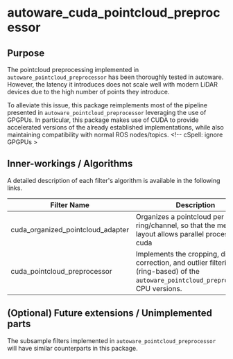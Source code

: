 # autoware_cuda_pointcloud_preprocessor

## Purpose

The pointcloud preprocessing implemented in `autoware_pointcloud_preprocessor` has been thoroughly tested in autoware. However, the latency it introduces does not scale well with modern LiDAR devices due to the high number of points they introduce.

To alleviate this issue, this package reimplements most of the pipeline presented in `autoware_pointcloud_preprocessor` leveraging the use of GPGPUs. In particular, this package makes use of CUDA to provide accelerated versions of the already established implementations, while also maintaining compatibility with normal ROS nodes/topics. <!-- cSpell: ignore GPGPUs >

## Inner-workings / Algorithms

A detailed description of each filter's algorithm is available in the following links.

| Filter Name                       | Description                                                                                                                                  | Detail                                            |
| --------------------------------- | -------------------------------------------------------------------------------------------------------------------------------------------- | ------------------------------------------------- |
| cuda_organized_pointcloud_adapter | Organizes a pointcloud per ring/channel, so that the memory layout allows parallel processing in cuda                                        | [link](docs/cuda-organized-pointcloud-adapter.md) |
| cuda_pointcloud_preprocessor      | Implements the cropping, distortion correction, and outlier filtering (ring-based) of the `autoware_pointcloud_preprocessor`'s CPU versions. | [link](docs/cuda-pointcloud-preprocessor.md)      |

## (Optional) Future extensions / Unimplemented parts

The subsample filters implemented in `autoware_pointcloud_preprocessor` will have similar counterparts in this package.
